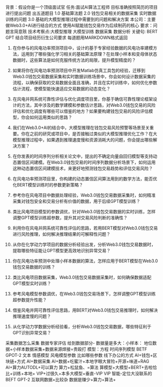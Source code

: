 背景：假设你是一个顶级面试官 
任务:面试AI算法工程师 
目标准确按照简历的项目进行提出问题 出五道题目 1.0 基础算法题 2.0 钱包交易相关的数据采集 实时数据训练的问题 3.0 基础的大模型推理过程中需要到的问题和解决方案 
本公司：主要做Web3.0+AI进行结合的方式 使用AI赋能钱包交易作为后续制药的核心
要求：问题言简意赅
技术考察点:大模型推理 大模型训练  数据采集 数据分析
关键句: BERT GPT
结合项目经历衍生公司要求
每道题用MARKDOWN格式返回

1. 在你参与的风电功率预测项目中，设计的基于专家经验数据的风电功率建模方法，运用到了哪些强化学习相关的基础算法原理？在处理小样本和变母体状态数据时，这些算法是如何克服传统方法的局限，提升模型精度的？
2. 如果将你在风电功率预测项目中开发Matlab仿真工具包的经验，迁移到Web3.0钱包交易数据采集和实时数据训练场景中，你会如何设计数据采集的流程，以确保获取的交易数据全面且准确，并且在实时训练中，如何优化参数估计流程，使模型能快速适应交易数据的动态变化？
3. 在风电并网系统可靠性评估与优化调度项目里，你基于确信可靠性理论框架设计的方法，其中涉及的数学建模和参数估计思路，对Web3.0钱包交易的风险评估和优化调度有哪些可以借鉴的地方？如果要构建钱包交易的风险评估模型，你会如何运用类似的思路？
4. 我们在Web3.0+AI的结合中，大模型推理在钱包交易风险预警等场景至关重要。你在之前的研究或项目中，是否接触过类似的大模型推理优化工作？在大模型推理过程中，如果遇到推理速度慢和资源消耗大的问题，你会提出哪些解决方案？
5. 在你发表的时间序列分析相关论文中，提出的不确定向量自回归模型等支持动态置信区间建模。在Web3.0钱包交易的时间序列数据分析场景下，如何运用这种动态置信区间建模技术，来更好地预测钱包交易趋势和评估交易风险？ 



1. 在风电功率预测项目里，你构建的动态置信区间算法用到的数学方法，能否优化BERT模型训练时的参数更新策略？
2. 参考你在风电项目中数据处理经验，Web3.0钱包交易数据采集时，如何精准采集对钱包安全和交易分析有价值的数据，用于后续GPT模型训练？
3. 类比风电项目模型的参数调优，针对Web3.0钱包交易数据的实时训练，怎样调整GPT模型训练超参数，提升其对交易风险判断的准确性？
4. 利用你在风电并网系统可靠性评估的思路，若用BERT模型对Web3.0钱包交易进行风险推理，如何解决推理结果的可解释性问题？
5. 从你在化学动力学项目的数据分析经验出发，分析Web3.0钱包交易数据时，提取哪些特征能让GPT模型更高效地识别异常交易？ 



1. 你在风电功率预测中处理小样本数据的算法，怎样应用于BERT模型在Web3.0钱包交易数据的训练？

2. 类比风电项目数据采集，Web3.0钱包交易数据采集时，如何确保数据适配GPT模型实时训练？

3. 参考风电模型参数调优，在Web3.0钱包交易场景下，怎样调整GPT模型训练超参数提升性能？


4. 借鉴风电并网可靠性评估思路，用BERT对Web3.0钱包交易推理时，如何解决推理速度慢的问题？


5. 从化学动力学数据分析经验看，分析Web3.0钱包交易数据，哪些特征利于GPT识别异常交易？ 


采集数据怎么采集 数据专家评估 给到数据部分-
数据量是多大：小样本：
地位数据+小样本数据采集+数据来源焊接=贵殴打
模型：方程 时间序列模型 BETF GPOT-2 文本 情感模型
风电模型参数 比如哪些参数
线下办公的方式
AI+钱包+区块链+方式
AI+数据采集
AI+数据+吃蜜汁+本地字眼大冒险+开源+味道+RAG
AI+算力AUTODL+可以算力
算力+松鼠鱼、=算法
算模型+大模型+BERT+去啦恰比+训练+本地+
VIP+过很久+本多大模型+垂直-VIP 
VIP 智能-定位大没联系的
BEFT GPT-2 
互联网数据+比较杂
数据是赚少+算力+算法+

